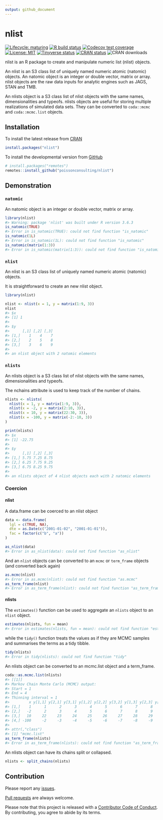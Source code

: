 ```yaml
---
output: github_document
---
```


<!-- README.md is generated from README.Rmd. Please edit that file -->


# nlist

<!-- badges: start -->
[![Lifecycle: maturing](https://img.shields.io/badge/lifecycle-maturing-blue.svg)](https://www.tidyverse.org/lifecycle/#maturing)
[![R build status](https://github.com/poissonconsulting/nlist/workflows/R-CMD-check/badge.svg)](https://github.com/poissonconsulting/nlist/actions)
[![Codecov test coverage](https://codecov.io/gh/poissonconsulting/nlist/branch/master/graph/badge.svg)](https://codecov.io/gh/poissonconsulting/nlist?branch=master)
[![License: MIT](https://img.shields.io/badge/License-MIT-green.svg)](https://opensource.org/licenses/MIT)
[![Tinyverse status](https://tinyverse.netlify.com/badge/nlist)](https://CRAN.R-project.org/package=nlist)
[![CRAN status](https://www.r-pkg.org/badges/version/nlist)](https://cran.r-project.org/package=nlist)
![CRAN downloads](http://cranlogs.r-pkg.org/badges/nlist)
<!-- badges: end -->

nlist is an R package to create and manipulate numeric list (nlist) objects.

An nlist is an S3 class list of uniquely named numeric atomic (natomic) objects.
An natomic object is an integer or double vector, matrix or array.
nlist objects are the raw data inputs for analytic engines such as JAGS, STAN and TMB.

An nlists object is a S3 class list of nlist objects with the same names, dimensionalities and typeofs.
nlists objects are useful for storing multiple realizations of simulated data sets.
They can be converted to `coda::mcmc` and  `coda::mcmc.list` objects.

## Installation

To install the latest release from [CRAN](https://cran.r-project.org)

```r
install.packages("nlist")
```

To install the developmental version from [GitHub](https://github.com/poissonconsulting/nlist)

```r
# install.packages("remotes")
remotes::install_github("poissonconsulting/nlist")
```


## Demonstration

### `natomic`

An natomic object is an integer or double vector, matrix or array.


```r
library(nlist)
#> Warning: package 'nlist' was built under R version 3.6.3
is_natomic(TRUE)
#> Error in is_natomic(TRUE): could not find function "is_natomic"
is_natomic(1L)
#> Error in is_natomic(1L): could not find function "is_natomic"
is_natomic(matrix(1:3))
#> Error in is_natomic(matrix(1:3)): could not find function "is_natomic"
```

### `nlist`

An nlist is an S3 class list of uniquely named numeric atomic (natomic) objects.

It is straightforward to create an new nlist object.

```r
library(nlist)

nlist <- nlist(x = 1, y = matrix(1:9, 3))
nlist
#> $x
#> [1] 1
#> 
#> $y
#>      [,1] [,2] [,3]
#> [1,]    1    4    7
#> [2,]    2    5    8
#> [3,]    3    6    9
#> 
#> an nlist object with 2 natomic elements
```

### `nlists`

An nlists object is a S3 class list of nlist objects with the same names, dimensionalities and typeofs.

The nchains attribute is used to keep track of the number of chains.


```r
nlists <- nlists(
  nlist(x = 1, y = matrix(1:9, 3)),
  nlist(x = -2, y = matrix(2:10, 3)),
  nlist(x = 10, y = matrix(22:30, 3)),
  nlist(x = -100, y = matrix(-2:-10, 3))
)

print(nlists)
#> $x
#> [1] -22.75
#> 
#> $y
#>      [,1] [,2] [,3]
#> [1,] 5.75 7.25 8.75
#> [2,] 6.25 7.75 9.25
#> [3,] 6.75 8.25 9.75
#> 
#> an nlists object of 4 nlist objects each with 2 natomic elements
```

### Coercion

#### nlist

A data.frame can be coerced to an nlist object

```r
data <- data.frame(
  lgl = c(TRUE, NA),
  dte = as.Date(c("2001-01-02", "2001-01-01")),
  fac = factor(c("b", "a"))
)

as_nlist(data)
#> Error in as_nlist(data): could not find function "as_nlist"
```

And an `nlist` objects can be converted to an `mcmc` or `term_frame` objects (and converted back again)

```r
as.mcmc(nlist)
#> Error in as.mcmc(nlist): could not find function "as.mcmc"
as_term_frame(nlist)
#> Error in as_term_frame(nlist): could not find function "as_term_frame"
```

#### nlists

The `estimates()` function can be used to aggregate an `nlists` object to an `nlist` object.

```r
estimates(nlists, fun = mean)
#> Error in estimates(nlists, fun = mean): could not find function "estimates"
```

while the `tidy()` function treats the values as if they are MCMC samples
and summarises the terms as a tidy tibble.

```r
tidy(nlists)
#> Error in tidy(nlists): could not find function "tidy"
```


An nlists object can be converted to an mcmc.list object and a term_frame.

```r
coda::as.mcmc.list(nlists)
#> [[1]]
#> Markov Chain Monte Carlo (MCMC) output:
#> Start = 1 
#> End = 4 
#> Thinning interval = 1 
#>         x y[1,1] y[2,1] y[3,1] y[1,2] y[2,2] y[3,2] y[1,3] y[2,3] y[3,3]
#> [1,]    1      1      2      3      4      5      6      7      8      9
#> [2,]   -2      2      3      4      5      6      7      8      9     10
#> [3,]   10     22     23     24     25     26     27     28     29     30
#> [4,] -100     -2     -3     -4     -5     -6     -7     -8     -9    -10
#> 
#> attr(,"class")
#> [1] "mcmc.list"
as_term_frame(nlists)
#> Error in as_term_frame(nlists): could not find function "as_term_frame"
```

An nlists object can have its chains split or collapsed.

```r
nlists <- split_chains(nlists)
```

## Contribution

Please report any [issues](https://github.com/poissonconsulting/nlist/issues).

[Pull requests](https://github.com/poissonconsulting/nlist/pulls) are always welcome.

Please note that this project is released with a [Contributor Code of Conduct](https://github.com/poissonconsulting/nlist/blob/master/CODE_OF_CONDUCT.md).
By contributing, you agree to abide by its terms.
